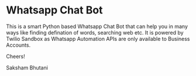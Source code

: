 # Whatsapp Chat Bot

This is a smart Python based Whatsapp Chat Bot that can help you in many ways like finding defination of words, searching web etc. It is powered by Twilio Sandbox as Whatsapp Automation APIs are only available to Business Accounts.


Cheers!

Saksham Bhutani
